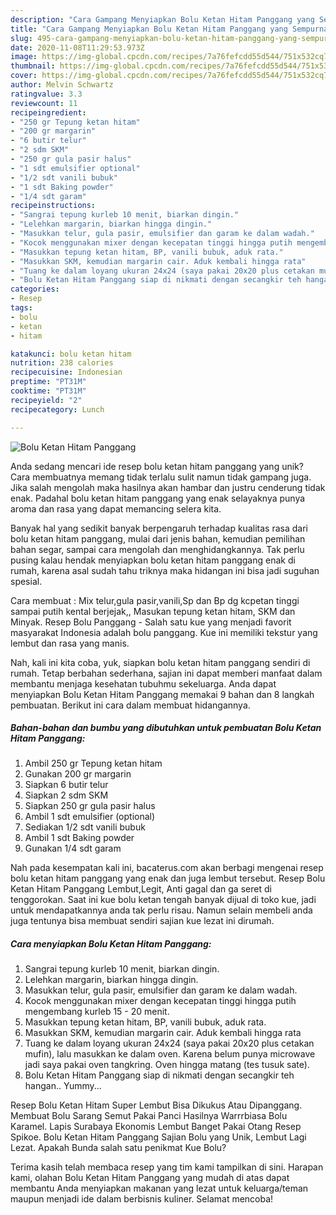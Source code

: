 ```yaml
---
description: "Cara Gampang Menyiapkan Bolu Ketan Hitam Panggang yang Sempurna"
title: "Cara Gampang Menyiapkan Bolu Ketan Hitam Panggang yang Sempurna"
slug: 495-cara-gampang-menyiapkan-bolu-ketan-hitam-panggang-yang-sempurna
date: 2020-11-08T11:29:53.973Z
image: https://img-global.cpcdn.com/recipes/7a76fefcdd55d544/751x532cq70/bolu-ketan-hitam-panggang-foto-resep-utama.jpg
thumbnail: https://img-global.cpcdn.com/recipes/7a76fefcdd55d544/751x532cq70/bolu-ketan-hitam-panggang-foto-resep-utama.jpg
cover: https://img-global.cpcdn.com/recipes/7a76fefcdd55d544/751x532cq70/bolu-ketan-hitam-panggang-foto-resep-utama.jpg
author: Melvin Schwartz
ratingvalue: 3.3
reviewcount: 11
recipeingredient:
- "250 gr Tepung ketan hitam"
- "200 gr margarin"
- "6 butir telur"
- "2 sdm SKM"
- "250 gr gula pasir halus"
- "1 sdt emulsifier optional"
- "1/2 sdt vanili bubuk"
- "1 sdt Baking powder"
- "1/4 sdt garam"
recipeinstructions:
- "Sangrai tepung kurleb 10 menit, biarkan dingin."
- "Lelehkan margarin, biarkan hingga dingin."
- "Masukkan telur, gula pasir, emulsifier dan garam ke dalam wadah."
- "Kocok menggunakan mixer dengan kecepatan tinggi hingga putih mengembang kurleb 15 - 20 menit."
- "Masukkan tepung ketan hitam, BP, vanili bubuk, aduk rata."
- "Masukkan SKM, kemudian margarin cair. Aduk kembali hingga rata"
- "Tuang ke dalam loyang ukuran 24x24 (saya pakai 20x20 plus cetakan mufin), lalu masukkan ke dalam oven. Karena belum punya microwave jadi saya pakai oven tangkring. Oven hingga matang (tes tusuk sate)."
- "Bolu Ketan Hitam Panggang siap di nikmati dengan secangkir teh hangan.. Yummy..."
categories:
- Resep
tags:
- bolu
- ketan
- hitam

katakunci: bolu ketan hitam 
nutrition: 238 calories
recipecuisine: Indonesian
preptime: "PT31M"
cooktime: "PT31M"
recipeyield: "2"
recipecategory: Lunch

---
```



![Bolu Ketan Hitam Panggang](https://img-global.cpcdn.com/recipes/7a76fefcdd55d544/751x532cq70/bolu-ketan-hitam-panggang-foto-resep-utama.jpg)

Anda sedang mencari ide resep bolu ketan hitam panggang yang unik? Cara membuatnya memang tidak terlalu sulit namun tidak gampang juga. Jika salah mengolah maka hasilnya akan hambar dan justru cenderung tidak enak. Padahal bolu ketan hitam panggang yang enak selayaknya punya aroma dan rasa yang dapat memancing selera kita.

Banyak hal yang sedikit banyak berpengaruh terhadap kualitas rasa dari bolu ketan hitam panggang, mulai dari jenis bahan, kemudian pemilihan bahan segar, sampai cara mengolah dan menghidangkannya. Tak perlu pusing kalau hendak menyiapkan bolu ketan hitam panggang enak di rumah, karena asal sudah tahu triknya maka hidangan ini bisa jadi suguhan spesial.

Cara membuat : Mix telur,gula pasir,vanili,Sp dan Bp dg kcpetan tinggi sampai putih kental berjejak,, Masukan tepung ketan hitam, SKM dan Minyak. Resep Bolu Panggang - Salah satu kue yang menjadi favorit masyarakat Indonesia adalah bolu panggang. Kue ini memiliki tekstur yang lembut dan rasa yang manis.


Nah, kali ini kita coba, yuk, siapkan bolu ketan hitam panggang sendiri di rumah. Tetap berbahan sederhana, sajian ini dapat memberi manfaat dalam membantu menjaga kesehatan tubuhmu sekeluarga. Anda dapat menyiapkan Bolu Ketan Hitam Panggang memakai 9 bahan dan 8 langkah pembuatan. Berikut ini cara dalam membuat hidangannya.

<!--inarticleads1-->

##### Bahan-bahan dan bumbu yang dibutuhkan untuk pembuatan Bolu Ketan Hitam Panggang:

1. Ambil 250 gr Tepung ketan hitam
1. Gunakan 200 gr margarin
1. Siapkan 6 butir telur
1. Siapkan 2 sdm SKM
1. Siapkan 250 gr gula pasir halus
1. Ambil 1 sdt emulsifier (optional)
1. Sediakan 1/2 sdt vanili bubuk
1. Ambil 1 sdt Baking powder
1. Gunakan 1/4 sdt garam


Nah pada kesempatan kali ini, bacaterus.com akan berbagi mengenai resep bolu ketan hitam panggang yang enak dan juga lembut tersebut. Resep Bolu Ketan Hitam Panggang Lembut,Legit, Anti gagal dan ga seret di tenggorokan. Saat ini kue bolu ketan tengah banyak dijual di toko kue, jadi untuk mendapatkannya anda tak perlu risau. Namun selain membeli anda juga tentunya bisa membuat sendiri sajian kue lezat ini dirumah. 

<!--inarticleads2-->

##### Cara menyiapkan Bolu Ketan Hitam Panggang:

1. Sangrai tepung kurleb 10 menit, biarkan dingin.
1. Lelehkan margarin, biarkan hingga dingin.
1. Masukkan telur, gula pasir, emulsifier dan garam ke dalam wadah.
1. Kocok menggunakan mixer dengan kecepatan tinggi hingga putih mengembang kurleb 15 - 20 menit.
1. Masukkan tepung ketan hitam, BP, vanili bubuk, aduk rata.
1. Masukkan SKM, kemudian margarin cair. Aduk kembali hingga rata
1. Tuang ke dalam loyang ukuran 24x24 (saya pakai 20x20 plus cetakan mufin), lalu masukkan ke dalam oven. Karena belum punya microwave jadi saya pakai oven tangkring. Oven hingga matang (tes tusuk sate).
1. Bolu Ketan Hitam Panggang siap di nikmati dengan secangkir teh hangan.. Yummy...


Resep Bolu Ketan Hitam Super Lembut Bisa Dikukus Atau Dipanggang. Membuat Bolu Sarang Semut Pakai Panci Hasilnya Warrrbiasa Bolu Karamel. Lapis Surabaya Ekonomis Lembut Banget Pakai Otang Resep Spikoe. Bolu Ketan Hitam Panggang Sajian Bolu yang Unik, Lembut Lagi Lezat. Apakah Bunda salah satu penikmat Kue Bolu? 

Terima kasih telah membaca resep yang tim kami tampilkan di sini. Harapan kami, olahan Bolu Ketan Hitam Panggang yang mudah di atas dapat membantu Anda menyiapkan makanan yang lezat untuk keluarga/teman maupun menjadi ide dalam berbisnis kuliner. Selamat mencoba!
